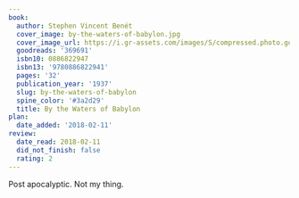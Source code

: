 ```yaml
---
book:
  author: Stephen Vincent Benét
  cover_image: by-the-waters-of-babylon.jpg
  cover_image_url: https://i.gr-assets.com/images/S/compressed.photo.goodreads.com/books/1240150319l/369691.jpg
  goodreads: '369691'
  isbn10: 0886822947
  isbn13: '9780886822941'
  pages: '32'
  publication_year: '1937'
  slug: by-the-waters-of-babylon
  spine_color: '#3a2d29'
  title: By the Waters of Babylon
plan:
  date_added: '2018-02-11'
review:
  date_read: 2018-02-11
  did_not_finish: false
  rating: 2
---
```


Post apocalyptic. Not my thing.
